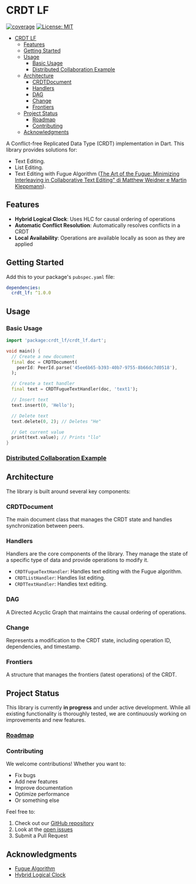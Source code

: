 # CRDT LF

[![coverage][coverage_badge]][coverage_badge]
[![License: MIT][license_badge]][license_link]

- [CRDT LF](#crdt-lf)
  - [Features](#features)
  - [Getting Started](#getting-started)
  - [Usage](#usage)
    - [Basic Usage](#basic-usage)
    - [Distributed Collaboration Example](#distributed-collaboration-example)
  - [Architecture](#architecture)
    - [CRDTDocument](#crdtdocument)
    - [Handlers](#handlers)
    - [DAG](#dag)
    - [Change](#change)
    - [Frontiers](#frontiers)
  - [Project Status](#project-status)
    - [Roadmap](#roadmap)
    - [Contributing](#contributing)
  - [Acknowledgments](#acknowledgments)


A Conflict-free Replicated Data Type (CRDT) implementation in Dart. 
This library provides solutions for:
- Text Editing.
- List Editing.
- Text Editing with Fugue Algorithm ([The Art of the Fugue: Minimizing Interleaving in Collaborative Text Editing" di Matthew Weidner e Martin Kleppmann](https://arxiv.org/abs/2305.00583)).

## Features

- **Hybrid Logical Clock**: Uses HLC for causal ordering of operations
- **Automatic Conflict Resolution**: Automatically resolves conflicts in a CRDT
- **Local Availability**: Operations are available locally as soon as they are applied

## Getting Started

Add this to your package's `pubspec.yaml` file:

```yaml
dependencies:
  crdt_lf: ^1.0.0
```

## Usage

### Basic Usage

```dart
import 'package:crdt_lf/crdt_lf.dart';

void main() {
  // Create a new document
  final doc = CRDTDocument(
    peerId: PeerId.parse('45ee6b65-b393-40b7-9755-8b66dc7d0518'),
  );

  // Create a text handler
  final text = CRDTFugueTextHandler(doc, 'text1');

  // Insert text
  text.insert(0, 'Hello');

  // Delete text
  text.delete(0, 2); // Deletes "He"

  // Get current value
  print(text.value); // Prints "llo"
}
```

### [Distributed Collaboration Example](https://github.com/MattiaPispisa/crdt/packages/crdt_lf/example/main.dart)

## Architecture

The library is built around several key components:

### CRDTDocument
The main document class that manages the CRDT state and handles synchronization between peers.

### Handlers
Handlers are the core components of the library. They manage the state of a specific type of data and provide operations to modify it.

- `CRDTFugueTextHandler`: Handles text editing with the Fugue algorithm.
- `CRDTListHandler`: Handles list editing.
- `CRDTTextHandler`: Handles text editing.

### DAG
A Directed Acyclic Graph that maintains the causal ordering of operations.

### Change
Represents a modification to the CRDT state, including operation ID, dependencies, and timestamp.

### Frontiers
A structure that manages the frontiers (latest operations) of the CRDT.

## Project Status

This library is currently **in progress** and under active development. While all existing functionality is thoroughly tested, we are continuously working on improvements and new features.

### [Roadmap](https://github.com/users/MattiaPispisa/projects/1)

### Contributing
We welcome contributions! Whether you want to:
- Fix bugs
- Add new features
- Improve documentation
- Optimize performance
- Or something else

Feel free to:
1. Check out our [GitHub repository](https://github.com/MattiaPispisa/crdt)
2. Look at the [open issues](https://github.com/MattiaPispisa/crdt/issues)
3. Submit a Pull Request

## Acknowledgments

- [Fugue Algorithm](https://arxiv.org/abs/2005.05914)
- [Hybrid Logical Clock](https://cse.buffalo.edu/tech-reports/2014-04.pdf)

[license_badge]: https://img.shields.io/badge/license-MIT-blue.svg
[license_link]: https://opensource.org/licenses/MIT
[coverage_badge]: https://img.shields.io/badge/coverage-99%25-green
